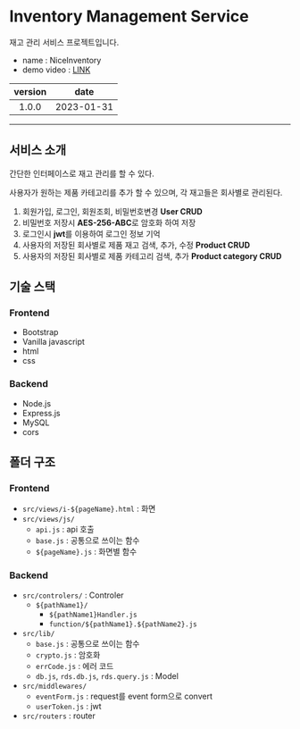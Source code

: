 # Inventory Management Service
재고 관리 서비스 프로젝트입니다.
* name : NiceInventory
* demo video : [LINK](https://indeeah.tistory.com/46)

| version | date |
|:---------:|:------:|
| 1.0.0 | 2023-01-31 |

---
## 서비스 소개
간단한 인터페이스로 재고 관리를 할 수 있다.

사용자가 원하는 제품 카테고리를 추가 할 수 있으며, 각 재고들은 회사별로 관리된다.

1. 회원가입, 로그인, 회원조회, 비밀번호변경 **User CRUD**
2. 비밀번호 저장시 **AES-256-ABC**로 암호화 하여 저장
3. 로그인시 **jwt**를 이용하여 로그인 정보 기억
4. 사용자의 저장된 회사별로 제품 재고 검색, 추가, 수정 **Product CRUD**
5. 사용자의 저장된 회사별로 제품 카테고리 검색, 추가 **Product category CRUD**

## 기술 스택
### Frontend
* Bootstrap
* Vanilla javascript
* html
* css
### Backend
* Node.js
* Express.js
* MySQL
* cors

## 폴더 구조
### Frontend
* `src/views/i-${pageName}.html` : 화면
* `src/views/js/`
    * `api.js` : api 호출
    * `base.js` : 공통으로 쓰이는 함수
    * `${pageName}.js` : 화면별 함수
### Backend
* `src/controlers/` : Controler
    * `${pathName1}/`
        * `${pathName1}Handler.js`
        * `function/${pathName1}.${pathName2}.js`
* `src/lib/`
    * `base.js` : 공통으로 쓰이는 함수
    * `crypto.js` : 암호화
    * `errCode.js` : 에러 코드
    * `db.js`, `rds.db.js`, `rds.query.js` : Model
* `src/middlewares/`
    * `eventForm.js` : request를 event form으로 convert
    * `userToken.js` : jwt
* `src/routers` : router
